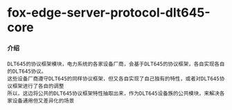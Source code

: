 # fox-edge-server-protocol-dlt645-core

#### 介绍
``` 
DLT645的协议框架模块，电力系统的各家设备厂商，会基于DLT645的协议框架，各自实现各自的DLT645协议。
这些设备厂商遵守DLT645的同样协议框架，但又各自实现了自己独有的特性，或者对DLT645协议框架进行了各自的调整
所以，这边将公共的DLT645协议框架特性抽取出来，作为DLT645设备族的公共模块，来解决各家设备通用但又差异化的场景

``` 
